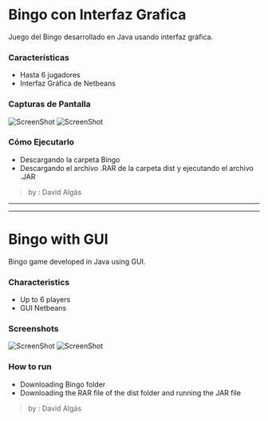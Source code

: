 # Bingo con Interfaz Grafica

Juego del Bingo desarrollado en Java usando interfaz gráfica.

### Características
* Hasta 6 jugadores
* Interfaz Gráfica de Netbeans

### Capturas de Pantalla
![ScreenShot](https://raw.githubusercontent.com/DavidAlgas/Bingo-GUI/master/Images/Main.PNG)
![ScreenShot](https://raw.githubusercontent.com/DavidAlgas/Bingo-GUI/master/Images/Carton.PNG)

### Cómo Ejecutarlo
  - Descargando la carpeta Bingo
  - Descargando el archivo .RAR de la carpeta dist y ejecutando el archivo .JAR

> by : David Algás


****************
****************


# Bingo with GUI

Bingo game developed in Java using GUI.

### Characteristics
* Up to 6 players
* GUI Netbeans

### Screenshots
![ScreenShot](https://raw.githubusercontent.com/DavidAlgas/Bingo-GUI/master/Images/Main.PNG)
![ScreenShot](https://raw.githubusercontent.com/DavidAlgas/Bingo-GUI/master/Images/Carton.PNG)

### How to run
  - Downloading Bingo folder
  - Downloading the RAR file of the dist folder and running the JAR file

> by : David Algás

